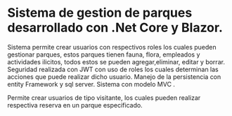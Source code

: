 # Sistema de gestion de parques desarrollado con .Net Core y Blazor.

Sistema permite crear usuarios con respectivos roles los cuales pueden gestionar parques, estos parques tienen fauna, flora, empleados y actividades ilicitos, todos estos se pueden agregar,eliminar, editar y borrar. Seguridad realizada con JWT con uso de roles los cuales determinan las acciones que puede realizar dicho usuario. Manejo de la persistencia con entity Framework y sql server.  Sistema con modelo MVC .

Permite crear usuarios de tipo visitante, los cuales pueden realizar respectiva reserva en un parque especificado.
